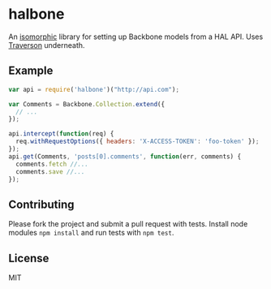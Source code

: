 # halbone

An [isomorphic](http://nerds.airbnb.com/isomorphic-javascript-future-web-apps/) library for setting up Backbone models from a HAL API. Uses [Traverson](https://github.com/basti1302/traverson) underneath.

## Example

````javascript
var api = require('halbone')("http://api.com");

var Comments = Backbone.Collection.extend({
  // ...
});

api.intercept(function(req) {
  req.withRequestOptions({ headers: 'X-ACCESS-TOKEN': 'foo-token' });
});
api.get(Comments, 'posts[0].comments', function(err, comments) {
  comments.fetch //...
  comments.save //...
});
````

## Contributing

Please fork the project and submit a pull request with tests. Install node modules `npm install` and run tests with `npm test`.

## License

MIT

